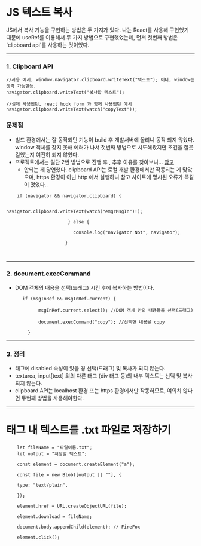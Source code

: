 # JS 텍스트 복사


JS에서 복사 기능을 구현하는 방법은 두 가지가 있다. 
나는 React를 사용해 구현했기 때문에 useRef를 이용해서 두 가지 방법으로 구현했었는데, 먼저 첫번째 방법은 'clipboard api'를 사용하는 것이었다.

---

### 1. Clipboard API

```
//사용 예시, window.navigator.clipboard.writeText("텍스트"); 이나, window는 생략 가능한듯.
navigator.clipboard.writeText("복사할 텍스트");

//실제 사용했던, react hook form 과 함께 사용했던 예시
navigator.clipboard.writeText(watch("copyText"));
```


### 문제점

- 빌드 환경에서는 잘 동작되던 기능이 build 후 개발서버에 올리니 동작 되지 않았다.  window 객체를 찾지 못해 에러가 나서 첫번째 방법으로 시도해봤지만 조건을 잘못 걸었는지 여전히 되지 않았다. 
- 프로젝트에서는 일단 2번 방법으로 진행 후 , 추후 이유를 찾아보니... [참고](https://curryyou.tistory.com/480) 
	- 안되는 게 당연했다. clipboard API는 로컬 개발 환경에서만 작동되는 게 맞았으며, https 환경이 아닌 http 에서 실행하니 참고 사이트에 명시된 오류가 똑같이 떴었다.. 

```
    if (navigator && navigator.clipboard) {

                         navigator.clipboard.writeText(watch("emgrMsgIn")!);

                       } else {

                         console.log("navigator Not", navigator);

                      }

           
```


---

### 2. document.execCommand 

- DOM 객체의 내용을 선택(드래그) 시킨 후에 복사하는 방법이다. 

```
      if (msgInRef && msgInRef.current) {

			msgInRef.current.select(); //DOM 객체 안의 내용들을 선택(드래그)

			document.execCommand("copy"); //선택한 내용을 copy 

		}
```


---

### 3. 정리

- 태그에 disabled 속성이 있을 경 선택(드래그) 및 복사가 되지 않는다.
- textarea, input[text] 외의 다른 태그 (div 태그 등)의 내부 텍스트는 선택 및 복사되지 않는다. 
- clipboard API는 localhost 환경 또는 https 환경에서만 작동하므로, 여의치 않다면 두번째 방법을 사용해야한다. 
 
---
# 태그 내 텍스트를 .txt 파일로 저장하기

```
	let fileName = "파일이름.txt";
	let output = "저장할 텍스트";
	
	const element = document.createElement("a");
	
	const file = new Blob([output || ""], {
	
	type: "text/plain",
	
	});
	
	element.href = URL.createObjectURL(file);
	
	element.download = fileName;
	
	document.body.appendChild(element); // FireFox
	
	element.click();
```